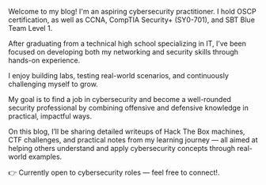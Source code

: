 
Welcome to my blog!
I'm an aspiring cybersecurity practitioner. I hold OSCP certification, as well as CCNA, CompTIA Security+ (SY0-701), and SBT Blue Team Level 1.

After graduating from a technical high school specializing in IT, I’ve been focused on developing both my networking and security skills through hands-on experience.

I enjoy building labs, testing real-world scenarios, and continuously challenging myself to grow.

My goal is to find a job in cybersecurity and become a well-rounded security professional by combining offensive and defensive knowledge in practical, impactful ways.

On this blog, I’ll be sharing detailed writeups of Hack The Box machines, CTF challenges, and practical notes from my learning journey — all aimed at helping others understand and apply cybersecurity concepts through real-world examples.

👉 Currently open to cybersecurity roles — feel free to connect!.  
